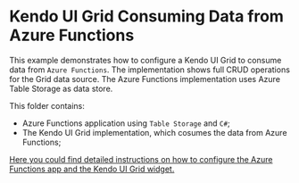 # Kendo UI Grid Consuming Data from Azure Functions
This example demonstrates how to configure a Kendo UI Grid to consume data from `Azure Functions`. The implementation shows full CRUD operations for the Grid data source. The Azure Functions implementation uses Azure Table Storage as data store.

This folder contains:
* Azure Functions application using `Table Storage` and `C#`;
* The Kendo UI Grid implementation, which cosumes the data from Azure Functions;

[Here you could find detailed instructions on how to configure the Azure Functions app and the Kendo UI Grid widget.](https://docs.telerik.com/kendo-ui/kendo-in-the-cloud/azure-functions)
